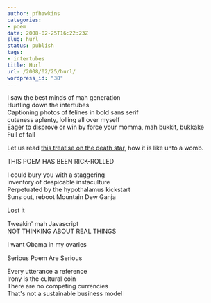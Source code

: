 ```yaml
---
author: pfhawkins
categories:
- poem
date: 2008-02-25T16:22:23Z
slug: hurl
status: publish
tags:
- intertubes
title: Hurl
url: /2008/02/25/hurl/
wordpress_id: "38"
---
```


I saw the best minds of mah generation  
Hurtling down the intertubes  
Captioning photos of felines in bold sans serif  
cuteness aplenty, lolling all over myself  
Eager to disprove or win by force your momma, mah bukkit, bukkake  
Full of fail  

Let us read [this treatise on the death star](http://www.youtube.com/watch?v=eBGIQ7ZuuiU), how it is like unto a womb.

THIS POEM HAS BEEN RICK-ROLLED

I could bury you with a staggering  
inventory of despicable instaculture  
Perpetuated by the hypothalamus kickstart  
Suns out, reboot Mountain Dew Ganja

Lost it

Tweakin' mah Javascript  
NOT THINKING ABOUT REAL THINGS

I want Obama in my ovaries

Serious Poem Are Serious

Every utterance a reference  
Irony is the cultural coin  
There are no competing currencies  
That's not a sustainable business model
